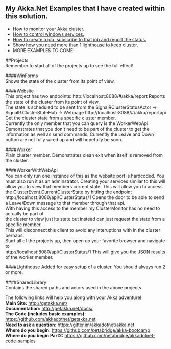 ## My Akka.Net Examples that I have created within this solution.

* [How to monitor your Akka cluster.](https://github.com/cgstevens/Akka.Cluster.Monitor/wiki/Cluster-Monitor)
* [How to control windows services.](https://github.com/cgstevens/Akka.Cluster.Monitor/wiki/AkkaServicesControl)
* [How to create a job, subscribe to that job and report the status.](https://github.com/cgstevens/Akka.Cluster.Monitor/wiki/Job-Workers)
* [Show how you need more than 1 lighthouse to keep cluster.](https://github.com/cgstevens/Akka.Cluster.Monitor/wiki/Seed-Nodes)
* MORE EXAMPLES TO COME!

##Projects  
Remember to start all of the projects up to see the full effect!  

####WinForms  
	Shows the state of the cluster from its point of view.  

####Website  
	This project has two endpoints: 
	http://localhost:8088/#/akka/report 
		Reports the state of the cluster from its point of view.  
		The state is scheduled to be sent from the SignalRClusterStatusActor -> SignalR.ClusterStateHub -> Webpage 
	http://localhost:8088/#/akka/reportapi  
		Get the cluster state from a specific cluster member.  
		Currently the only member that you can query is the WorkerWebApi.
		Demonstrates that you don't need to be part of the cluster to get the information as well as send commands.
		Currently the Leave and Down button are not fully wired up and will hopefully be soon.  
		
####Worker  
		Plain cluster member.  Demonstrates clean exit when itself is removed from the cluster.  

####WorkerWithWebApi  
		You can only run one instance of this as the website port is hardcoded.
		You must also run it as an adminstrator.
		Creating your services similar to this will allow you to view that members current state.
		This will allow you to access the ClusterEvent.CurrentClusterState by hitting the endpoint  
		http://localhost:8080/api/ClusterStatus/1
		Opens the door to be able to send a Leave/Down message to that member through that api.  
		With having this access to the member my ClusterMonitor has no need to actually be part of  
		the cluster to view just its state but instead can just request the state from a specific member.  
		This will disconnect this client to avoid any interuptions with in the cluster perhaps.  
		Start all of the projects up, then open up your favorite browser and navigate to  
		http://localhost:8080/api/ClusterStatus/1
		This will give you the JSON results of the worker member.  
		
####Lighthouse
		Added for easy setup of a cluster.   You should always run 2 or more.  

####SharedLibrary  
		Contains the shared paths and actors used in the above projects.  





The following links will help you along with your Akka adventure!  
<b>Main Site:</b> http://getakka.net/  
<b>Documentation:</b> http://getakka.net/docs/  
<b>The Code (includes basic examples):</b> https://github.com/akkadotnet/getakka.net  
<b>Need to ask a question:</b> https://gitter.im/akkadotnet/akka.net  
<b>Where do you begin:</b> https://github.com/petabridge/akka-bootcamp  
<b>Where do you begin Part2:</b> https://github.com/petabridge/akkadotnet-code-samples
